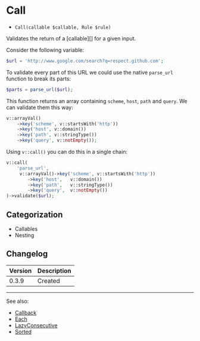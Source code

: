 # Call

- `Call(callable $callable, Rule $rule)`

Validates the return of a [callable][] for a given input.

Consider the following variable:

```php
$url = 'http://www.google.com/search?q=respect.github.com';
```

To validate every part of this URL we could use the native `parse_url`
function to break its parts:

```php
$parts = parse_url($url);
```

This function returns an array containing `scheme`, `host`, `path` and `query`.
We can validate them this way:

```php
v::arrayVal()
    ->key('scheme', v::startsWith('http'))
    ->key('host', v::domain())
    ->key('path', v::stringType())
    ->key('query', v::notEmpty());
```

Using `v::call()` you can do this in a single chain:

```php
v::call(
    'parse_url',
     v::arrayVal()->key('scheme', v::startsWith('http'))
        ->key('host',   v::domain())
        ->key('path',   v::stringType())
        ->key('query',  v::notEmpty())
)->validate($url);
```

## Categorization

- Callables
- Nesting

## Changelog

Version | Description
--------|-------------
  0.3.9 | Created

***
See also:

- [Callback](Callback.md)
- [Each](Each.md)
- [LazyConsecutive](LazyConsecutive.md)
- [Sorted](Sorted.md)
